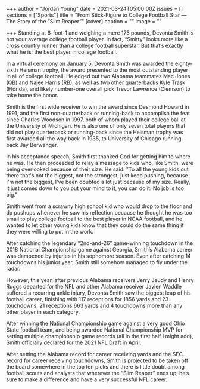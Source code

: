 +++
author = "Jordan Young"
date = 2021-03-24T05:00:00Z
issues = []
sections = ["Sports"]
title = "From Stick-Figure to College Football Star — The Story of the “Slim Reaper”"
[cover]
caption = ""
image = ""

+++
Standing at 6-foot-1 and weighing a mere 175 pounds, Devonta Smith is not your average college football player. In fact, “Smitty” looks more like a cross country runner than a college football superstar. But that’s exactly what he is: the best player in college football.

In a virtual ceremony on January 5, Devonta Smith was awarded the eighty-sixth Heisman trophy, the award presented to the most outstanding player in all of college football. He edged out two Alabama teammates Mac Jones (QB) and Najee Harris (RB), as well as two other quarterbacks Kyle Trask (Florida), and likely number-one overall pick Trevor Lawrence (Clemson) to take home the honor.

Smith is the first wide receiver to win the award since Desmond Howard in 1991, and the first non-quarterback or running-back to accomplish the feat since Charles Woodson in 1997, both of whom played their college ball at the University of Michigan. He is also one of only seven total players that did not play quarterback or running-back since the Heisman trophy was first awarded all the way back in 1935, to University of Chicago running-back Jay Berwanger.

In his acceptance speech, Smith first thanked God for getting him to where he was. He then proceeded to relay a message to kids who, like Smith, were being overlooked because of their size. He said: "To all the young kids out there that's not the biggest, not the strongest, just keep pushing, because I'm not the biggest, I've been doubted a lot just because of my size. Really, it just comes down to you put your mind to it, you can do it. No job is too big."

Smith went from a scrawny high school kid who would drop to the floor and do pushups whenever he saw his reflection because he thought he was too small to play college football to the best player in NCAA football, and he wanted to let other young kids know that they could do the same thing if they were willing to put in the work.

After catching the legendary “2nd-and-26” game-winning touchdown in the 2018 National Championship game against Georgia, Smith’s Alabama career was dampened by injuries in his sophomore season. Even after catching 14 touchdowns his junior year, Smith still somehow managed to fly under the radar.

However, this year, after previous Alabama receivers Jerry Jeudy and Henry Ruggs departed for the NFL and other Alabama receiver Jaylen Waddle suffered a recurring ankle injury, Devonta Smith saw the biggest leap of his football career, finishing with 117 receptions for 1856 yards and 23 touchdowns, 21 receptions 663 yards and 4 touchdowns more than any other player in each category.

After winning the National Championship game against a very good Ohio State football team, and being awarded National Championship MVP for setting multiple championship game records (all in the first half I might add), Smith officially declared for the 2021 NFL Draft in April.

After setting the Alabama record for career receiving yards and the SEC record for career receiving touchdowns, Smith is projected to be taken off the board somewhere in the top ten picks and there is little doubt among football scouts and analysts that wherever the “Slim Reaper” ends up, he’s sure to make a difference and have a very successful NFL career.